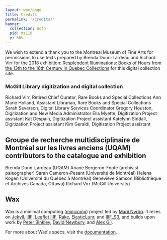 ```yaml
---
layout: wax/page
title: Credits
permalink: '/credits/'
banner:
  collection: bofh
  pid: ms110
  y: 30%
---
```

We wish to extend a thank you to the Montreal Museum of Fine Arts for permissions to use texts prepared by Brenda Dunn-Lardeau and Richard Virr for the 2018 exhibition: [Resplendent Illuminations: Books of Hours from the 13th to the 16th Century in Quebec Collections](https://www.mbam.qc.ca/en/exhibitions/past/resplendent-illuminations/) for this digital collection site.

### McGill Library digitization and digital collection
Richard Virr, Retired Chief Curator, Rare Books and Special Collections
Ann Marie Holland, Assistant Librarian, Rare Books and Special Collections
Sarah Severson, Digital Library Services Coordinator
Gregory Houston, Digitization and New Media Administrator
Ella Myette, Digitization Project assistant
Kat Despain, Digitization Project assistant
Katelynn Siddall, Digitization Project assistant
Kim Geraldi, Digitization Project assistant
## Groupe de recherche multidisciplinaire de Montréal sur les livres anciens (UQAM) contributors to the catalogue and exhibition
Brenda Dunn-Lardeau (UQAM)
Ariane Bergeron-Foote (archivist paleographer)
Sarah Cameron-Pesant (Université de Montréal)
Helena Kogen (Université du Québec à Montréal)
Geneviève Samson (Bibliothèque et Archives Canada, Ottawa)
Richard Virr (McGill University)
## Wax
Wax is a minimal computing ([minicomp](https://github.com/minicomp)) project led by [Marii Nyröp](http://marii.info/). It relies on [Jekyll](https://jekyllrb.com), [IIIF](http://iiif.io), [Leaflet IIIF](https://github.com/mejackreed/Leaflet-IIIF), [Rake](https://ruby.github.io/rake/), [ElasticLunr](http://elasticlunr.com/), and [IIIF_S3](https://github.com/cmoa/iiif_s3), and builds upon work by [Peter Binkley](https://github.com/pbinkley), [David Newbury](https://github.com/workergnome), and [Alex Gil](https://github.com/elotroalex).

For more about Wax's specs, visit the [documentation](https://minicomp.github.io/wiki/#/contributors?id=top).
